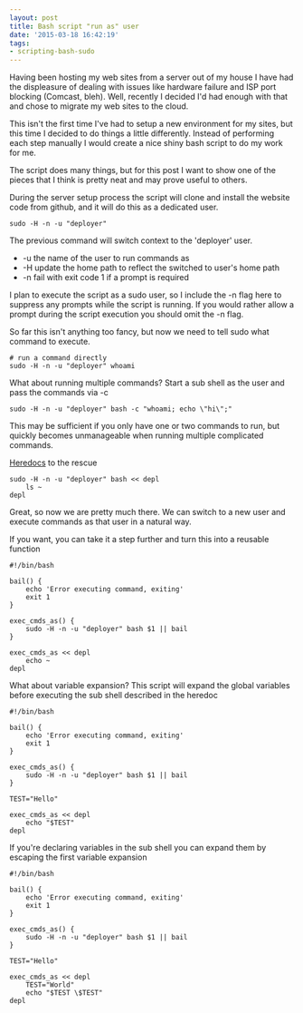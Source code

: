 ```yaml
---
layout: post
title: Bash script "run as" user
date: '2015-03-18 16:42:19'
tags:
- scripting-bash-sudo
---
```


Having been hosting my web sites from a server out of my house I have had the displeasure of dealing with issues like hardware failure and ISP port blocking (Comcast, bleh).  Well, recently I decided I'd had enough with that and chose to migrate my web sites to the cloud.

This isn't the first time I've had to setup a new environment for my sites, but this time I decided to do things a little differently.  Instead of performing each step manually I would create a nice shiny bash script to do my work for me.

The script does many things, but for this post I want to show one of the pieces that I think is pretty neat and may prove useful to others.

During the server setup process the script will clone and install the website code from github, and it will do this as a dedicated user. 

    sudo -H -n -u "deployer"
    
The previous command will switch context to the 'deployer' user.

* -u the name of the user to run commands as
* -H update the home path to reflect the switched to user's home path
* -n fail with exit code 1 if a prompt is required

I plan to execute the script as a sudo user, so I include the -n flag here to suppress any prompts while the script is running.  If you would rather allow a prompt during the script execution you should omit the -n flag.

So far this isn't anything too fancy, but now we need to tell sudo what command to execute.
	
    # run a command directly
	sudo -H -n -u "deployer" whoami

What about running multiple commands?  Start a sub shell as the user and pass the commands via -c

    sudo -H -n -u "deployer" bash -c "whoami; echo \"hi\";"

This may be sufficient if you only have one or two commands to run, but quickly becomes unmanageable when running multiple complicated commands.

[Heredocs](http://en.wikipedia.org/wiki/Here_document) to the rescue

    sudo -H -n -u "deployer" bash << depl
    	ls ~
    depl
    
Great, so now we are pretty much there.  We can switch to a new user and execute commands as that user in a natural way.

If you want, you can take it a step further and turn this into a reusable function

    #!/bin/bash
    
    bail() {
        echo 'Error executing command, exiting'
        exit 1
    }

    exec_cmds_as() {
        sudo -H -n -u "deployer" bash $1 || bail
    }
    
    exec_cmds_as << depl
    	echo ~
    depl

What about variable expansion?  This script will expand the global variables before executing the sub shell described in the heredoc

    #!/bin/bash
    
    bail() {
        echo 'Error executing command, exiting'
        exit 1
    }

    exec_cmds_as() {
        sudo -H -n -u "deployer" bash $1 || bail
    }
    
    TEST="Hello"
    
    exec_cmds_as << depl
    	echo "$TEST"
    depl
    
If you're declaring variables in the sub shell you can expand them by escaping the first variable expansion


	#!/bin/bash
    
    bail() {
        echo 'Error executing command, exiting'
        exit 1
    }

    exec_cmds_as() {
        sudo -H -n -u "deployer" bash $1 || bail
    }
    
    TEST="Hello"
    
    exec_cmds_as << depl
    	TEST="World"
    	echo "$TEST \$TEST"
    depl
